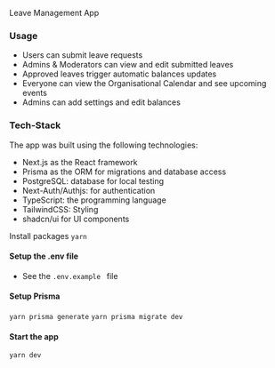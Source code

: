 Leave Management App

### Usage
- Users can submit leave requests
- Admins & Moderators can view and edit submitted leaves
- Approved leaves trigger automatic balances updates
- Everyone can view the Organisational Calendar and see upcoming events
- Admins can add settings and edit balances


### Tech-Stack
The app was built using the following technologies:

- Next.js as the React framework
- Prisma as the ORM for migrations and database access
- PostgreSQL: database for local testing
- Next-Auth/Authjs: for authentication
- TypeScript: the programming language
- TailwindCSS: Styling
- shadcn/ui for UI components





Install packages
`yarn `

#### Setup the .env file
- See the `.env.example ` file

#### Setup Prisma
`yarn prisma generate`
`yarn prisma migrate dev `

#### Start the app
`yarn dev`
